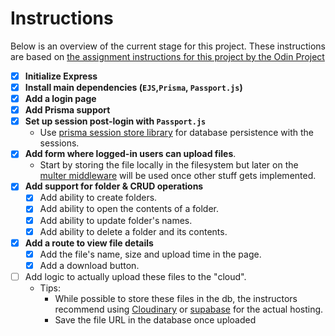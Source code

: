 # Instructions 

Below is an overview of the current stage for this project. These instructions are based on [the assignment instructions for this project by the Odin Project](https://www.theodinproject.com/lessons/nodejs-file-uploader#project-solution)

- [x] **Initialize Express** 
- [x] **Install main dependencies (`EJS`,`Prisma`, `Passport.js`)**
- [x] **Add a login page**
- [x] **Add Prisma support**
- [x] **Set up session post-login with `Passport.js`**
  - Use [prisma session store library](https://github.com/kleydon/prisma-session-store#readme) for database persistence with the sessions. 
- [x] **Add form where logged-in users can upload files**.
  - Start by storing the file locally in the filesystem but later on the [multer middleware](https://github.com/expressjs/multer) will be used once other stuff gets implemented.
- [x] **Add support for folder & CRUD operations**
  - [x] Add ability to create folders. 
  - [x] Add ability to open the contents of a folder.
  - [x] Add ability to update folder's names.
  - [x] Add ability to delete a folder and its contents. 
- [x] **Add a route to view file details** 
  - [x] Add the file's name, size and upload time in the page.
  - [x] Add a download button.
- [ ] Add logic to actually upload these files to the "cloud". 
  - Tips:
    - While possible to store these files in the db, the instructors recommend using [Cloudinary](https://cloudinary.com/) or [supabase](https://supabase.com/docs/guides/storage) for the actual hosting.
    - Save the file URL in the database once uploaded